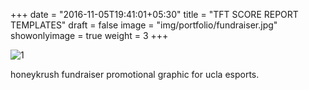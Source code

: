 +++
date = "2016-11-05T19:41:01+05:30"
title = "TFT SCORE REPORT TEMPLATES"
draft = false
image = "img/portfolio/fundraiser.jpg"
showonlyimage = true
weight = 3
+++

![1]

honeykrush fundraiser promotional graphic for ucla esports.

[1]: /img/portfolio/fundraiser.jpg